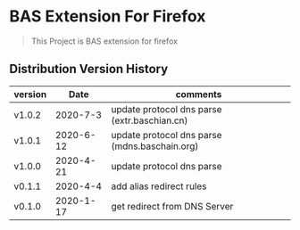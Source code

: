 # BAS Extension For Firefox

> This Project is BAS extension for firefox


## Distribution Version History

| version  |  Date  |  comments  |
| --  |  --  | --  |
|  v1.0.2  |  2020-7-3  |update protocol dns parse (extr.baschian.cn)  | 
|  v1.0.1  |  2020-6-12  |update protocol dns parse (mdns.baschain.org)  | 
|  v1.0.0  |  2020-4-21  |update protocol dns parse | 
|  v0.1.1  |  2020-4-4   |add alias redirect rules  | 
|  v0.1.0  |  2020-1-17  |get redirect from DNS Server  | 
